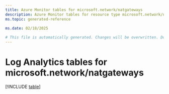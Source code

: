 ```yaml
---
title: Azure Monitor tables for microsoft.network/natgateways
description: Azure Monitor tables for resource type microsoft.network/natgateways
ms.topic: generated-reference
   
ms.date: 02/18/2025

# This file is automatically generated. Changes will be overwritten. Do not change this file directly.
---
```


# Log Analytics tables for microsoft.network/natgateways  

[!INCLUDE [table](~/reusable-content/ce-skilling/azure/includes/azure-monitor/reference/tables/microsoft-network_natgateways-include.md)]

